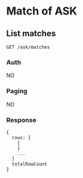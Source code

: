 # Match of ASK

## List matches
```
GET /ask/matches
```

### Auth
NO

### Paging
NO

### Response
```
{
  rows: [
    {
    }
    ...
  ]
  totalRowCount
}
```
